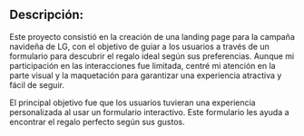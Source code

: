 ##  Descripción:
Este proyecto consistió en la creación de una landing page para la campaña navideña de LG, con el objetivo de guiar a los usuarios a través de un formulario para descubrir el regalo 
ideal según sus preferencias. Aunque mi participación en las interacciones fue limitada, centré mi atención en la parte visual y la maquetación para garantizar una experiencia atractiva
y fácil de seguir.

El principal objetivo fue que los usuarios tuvieran una experiencia personalizada al usar un formulario interactivo. Este formulario les ayuda a encontrar el regalo perfecto según sus gustos.
